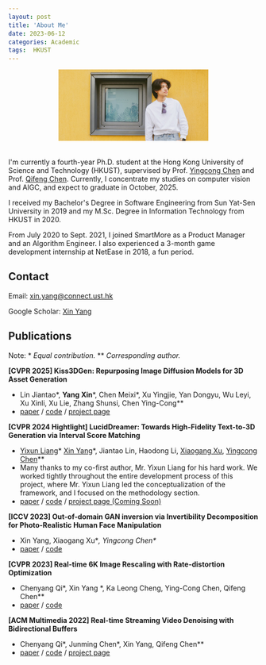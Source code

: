 ```yaml
---
layout: post
title: 'About Me'
date: 2023-06-12
categories: Academic
tags:  HKUST
---
```


<!-- subtitle: 'It's more fun to be a pirate than to join the Navy.' -->

<div align=center>
<img src="/assets/img/selfie.JPG" width="60%"/>  
</div>

<br/>

I'm currently a fourth-year Ph.D. student at the Hong Kong University of Science and Technology (HKUST), supervised by Prof. [Yingcong Chen](https://www.yingcong.me) and Prof. [Qifeng Chen](https://cqf.io). Currently, I concentrate my studies on computer vision and AIGC, and expect to graduate in October, 2025.

I received my Bachelor's Degree in Software Engineering from Sun Yat-Sen University in 2019 and my M.Sc. Degree in Information Technology from HKUST in 2020. 

From July 2020 to Sept. 2021, I joined SmartMore as a Product Manager and an Algorithm Engineer. I also experienced a 3-month game development internship at NetEase in 2018, a fun period.

## Contact

Email: [xin.yang@connect.ust.hk](mailto:xin.yang@connect.ust.hk)

Google Scholar: [Xin Yang](https://scholar.google.com/citations?user=O7I3Sy8AAAAJ&hl=zh-CN)
<br/>

## Publications
Note: \* *Equal contribution.* \** *Corresponding author.*

**[CVPR 2025] Kiss3DGen: Repurposing Image Diffusion Models for 3D Asset Generation**
- Lin Jiantao\*, **Yang Xin**\*, Chen Meixi\*, Xu Yingjie, Yan Dongyu, Wu Leyi, Xu Xinli, Xu Lie, Zhang Shunsi, Chen Ying-Cong\**
- [paper](https://arxiv.org/abs/2503.01370) / [code](https://github.com/EnVision-Research/Kiss3DGen) / [project page](https://ltt-o.github.io/Kiss3dgen.github.io/)

**[CVPR 2024 Hightlight] LucidDreamer: Towards High-Fidelity Text-to-3D Generation via Interval Score Matching**
- [Yixun Liang](https://yixunliang.github.io/)\* [Xin Yang](https://abnervictor.github.io/2023/06/12/Academic-Self-Intro.html)\*, Jiantao Lin, Haodong Li, [Xiaogang Xu](https://xiaogang00.github.io), [Yingcong Chen](https://www.yingcong.me)\**
- Many thanks to my co-first author, Mr. Yixun Liang for his hard work. We worked tightly throughout the entire development process of this project, where Mr. Yixun Liang led the conceptualization of the framework, and I focused on the methodology section.
- [paper](https://arxiv.org/abs/2311.11284) / [code](https://github.com/EnVision-Research/LucidDreamer) / [project page (Coming Soon)]()

**[ICCV 2023] Out-of-domain GAN inversion via Invertibility Decomposition for Photo-Realistic Human Face Manipulation**
  - Xin Yang, Xiaogang Xu\**, Yingcong Chen\**
  - [paper](https://arxiv.org/abs/2212.09262) / [code](https://github.com/AbnerVictor/OOD-GAN-inversion)

**[CVPR 2023] Real-time 6K Image Rescaling with Rate-distortion Optimization**
  - Chenyang Qi\*, Xin Yang \*, Ka Leong Cheng, Ying-Cong Chen, Qifeng Chen\**
  - [paper](https://arxiv.org/abs/2304.01064) / [code](https://github.com/AbnerVictor/HyperThumbnail)

**[ACM Multimedia 2022] Real-time Streaming Video Denoising with Bidirectional Buffers**
  - Chenyang Qi\*, Junming Chen\*, Xin Yang, Qifeng Chen\**
  - [paper](https://arxiv.org/abs/2207.06937) / [code](https://github.com/ChenyangQiQi/BSVD) / [project page](https://chenyangqiqi.github.io/BSVD/index.html)

